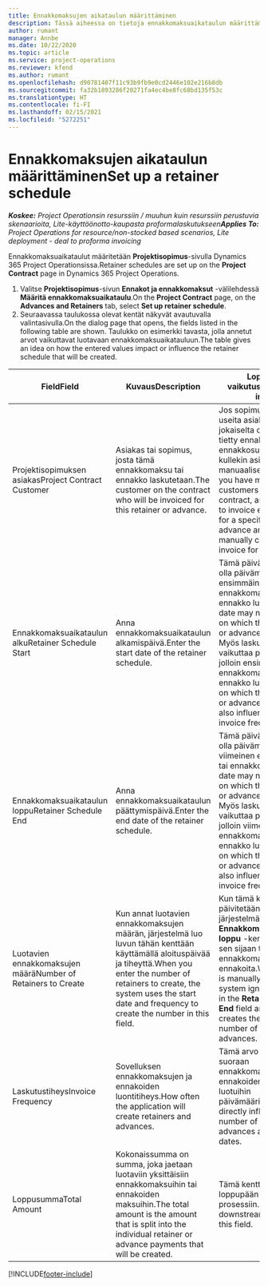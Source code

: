 ```yaml
---
title: Ennakkomaksujen aikataulun määrittäminen
description: Tässä aiheessa on tietoja ennakkomaksuaikataulun määrittämisestä Project Operationsissa.
author: rumant
manager: Annbe
ms.date: 10/22/2020
ms.topic: article
ms.service: project-operations
ms.reviewer: kfend
ms.author: rumant
ms.openlocfilehash: d90781407f11c93b9fb9e0cd2446e102e216b8db
ms.sourcegitcommit: fa32b1893286f20271fa4ec4be8fc68bd135f53c
ms.translationtype: HT
ms.contentlocale: fi-FI
ms.lasthandoff: 02/15/2021
ms.locfileid: "5272251"
---
```

# <a name="set-up-a-retainer-schedule"></a><span data-ttu-id="28797-103">Ennakkomaksujen aikataulun määrittäminen</span><span class="sxs-lookup"><span data-stu-id="28797-103">Set up a retainer schedule</span></span>

<span data-ttu-id="28797-104">_**Koskee:** Project Operationsin resurssiin / muuhun kuin resurssiin perustuvia skenaarioita, Lite-käyttöönotto-kaupasta proformalaskutukseen_</span><span class="sxs-lookup"><span data-stu-id="28797-104">_**Applies To:** Project Operations for resource/non-stocked based scenarios, Lite deployment - deal to proforma invoicing_</span></span>

<span data-ttu-id="28797-105">Ennakkomaksuaikataulut määritetään **Projektisopimus**-sivulla Dynamics 365 Project Operationsissa.</span><span class="sxs-lookup"><span data-stu-id="28797-105">Retainer schedules are set up on the **Project Contract** page in Dynamics 365 Project Operations.</span></span>

1. <span data-ttu-id="28797-106">Valitse **Projektisopimus**-sivun **Ennakot ja ennakkomaksut** -välilehdessä **Määritä ennakkomaksuaikataulu**.</span><span class="sxs-lookup"><span data-stu-id="28797-106">On the **Project Contract** page, on the **Advances and Retainers** tab, select **Set up retainer schedule**.</span></span>
2. <span data-ttu-id="28797-107">Seuraavassa taulukossa olevat kentät näkyvät avautuvalla valintasivulla.</span><span class="sxs-lookup"><span data-stu-id="28797-107">On the dialog page that opens, the fields listed in the following table are shown.</span></span> <span data-ttu-id="28797-108">Taulukko on esimerkki tavasta, jolla annetut arvot vaikuttavat luotavaan ennakkomaksuaikatauluun.</span><span class="sxs-lookup"><span data-stu-id="28797-108">The table gives an idea on how the entered values impact or influence the retainer schedule that will be created.</span></span>

| <span data-ttu-id="28797-109">Field</span><span class="sxs-lookup"><span data-stu-id="28797-109">Field</span></span> | <span data-ttu-id="28797-110">Kuvaus</span><span class="sxs-lookup"><span data-stu-id="28797-110">Description</span></span> | <span data-ttu-id="28797-111">Loppupään vaikutus</span><span class="sxs-lookup"><span data-stu-id="28797-111">Downstream impact</span></span> |
| --- | --- | --- |
| <span data-ttu-id="28797-112">Projektisopimuksen asiakas</span><span class="sxs-lookup"><span data-stu-id="28797-112">Project Contract Customer</span></span> | <span data-ttu-id="28797-113">Asiakas tai sopimus, josta tämä ennakkomaksu tai ennakko laskutetaan.</span><span class="sxs-lookup"><span data-stu-id="28797-113">The customer on the contract who will be invoiced for this retainer or advance.</span></span> | <span data-ttu-id="28797-114">Jos sopimuksessa on useita asiakkaita ja niistä jokaiselta on laskutettava tietty ennakkomaksu- tai ennakkosumma, luo kullekin asiakkaalle manuaalisesti yksi lasku.</span><span class="sxs-lookup"><span data-stu-id="28797-114">If you have multiple customers on the contract, and if you need to invoice each of them for a specific retainer or advance amount, manually create one invoice for each customer.</span></span> |
| <span data-ttu-id="28797-115">Ennakkomaksuaikataulun alku</span><span class="sxs-lookup"><span data-stu-id="28797-115">Retainer Schedule Start</span></span> | <span data-ttu-id="28797-116">Anna ennakkomaksuaikataulun alkamispäivä.</span><span class="sxs-lookup"><span data-stu-id="28797-116">Enter the start date of the retainer schedule.</span></span> | <span data-ttu-id="28797-117">Tämä päivämäärä ei saa olla päivämäärä, jolloin ensimmäinen ennakkomaksu tai ennakko luodaan.</span><span class="sxs-lookup"><span data-stu-id="28797-117">This date may not be the date on which the first retainer or advance is created.</span></span> <span data-ttu-id="28797-118">Myös laskutustiheys vaikuttaa päivämäärään, jolloin ensimmäinen ennakkomaksu tai ennakko luodaan.</span><span class="sxs-lookup"><span data-stu-id="28797-118">The date on which the first retainer or advance is created, is also influenced by the invoice frequency.</span></span> |
| <span data-ttu-id="28797-119">Ennakkomaksuaikataulun loppu</span><span class="sxs-lookup"><span data-stu-id="28797-119">Retainer Schedule End</span></span> | <span data-ttu-id="28797-120">Anna ennakkomaksuaikataulun päättymispäivä.</span><span class="sxs-lookup"><span data-stu-id="28797-120">Enter the end date of the retainer schedule.</span></span> | <span data-ttu-id="28797-121">Tämä päivämäärä ei saa olla päivämäärä, jolloin viimeinen ennakkomaksu tai ennakko luodaan.</span><span class="sxs-lookup"><span data-stu-id="28797-121">This date may not be the date on which the last retainer or advance is created.</span></span> <span data-ttu-id="28797-122">Myös laskutustiheys vaikuttaa päivämäärään, jolloin viimeinen ennakkomaksu tai ennakko luodaan.</span><span class="sxs-lookup"><span data-stu-id="28797-122">The date on which the last retainer or advance is created is also influenced by the invoice frequency.</span></span> |
| <span data-ttu-id="28797-123">Luotavien ennakkomaksujen määrä</span><span class="sxs-lookup"><span data-stu-id="28797-123">Number of Retainers to Create</span></span> | <span data-ttu-id="28797-124">Kun annat luotavien ennakkomaksujen määrän, järjestelmä luo luvun tähän kenttään käyttämällä aloituspäivää ja tiheyttä.</span><span class="sxs-lookup"><span data-stu-id="28797-124">When you enter the number of retainers to create, the system uses the start date and frequency to create the number in this field.</span></span> | <span data-ttu-id="28797-125">Kun tämä kenttä päivitetään manuaalisesti, järjestelmä ohittaa **Ennakkomaksuaikataulun loppu** -kentän arvo ja luo sen sijaan tietyn määrän ennakkomaksuja tai ennakoita.</span><span class="sxs-lookup"><span data-stu-id="28797-125">When this field is manually updated, the system ignores the value in the **Retainer Schedule End** field and instead creates the specific number of retainers or advances.</span></span> |
| <span data-ttu-id="28797-126">Laskutustiheys</span><span class="sxs-lookup"><span data-stu-id="28797-126">Invoice Frequency</span></span> | <span data-ttu-id="28797-127">Sovelluksen ennakkomaksujen ja ennakoiden luontitiheys.</span><span class="sxs-lookup"><span data-stu-id="28797-127">How often the application will create retainers and advances.</span></span> | <span data-ttu-id="28797-128">Tämä arvo vaikuttaa suoraan ennakkomaksujen ja ennakoiden määrään sekä luotuihin päivämääriin.</span><span class="sxs-lookup"><span data-stu-id="28797-128">This value directly influences the number of retainers and advances and the created dates.</span></span> |
| <span data-ttu-id="28797-129">Loppusumma</span><span class="sxs-lookup"><span data-stu-id="28797-129">Total Amount</span></span> | <span data-ttu-id="28797-130">Kokonaissumma on summa, joka jaetaan luotaviin yksittäisiin ennakkomaksuihin tai ennakoiden maksuihin.</span><span class="sxs-lookup"><span data-stu-id="28797-130">The total amount is the amount that is split into the individual retainer or advance payments that will be created.</span></span> | <span data-ttu-id="28797-131">Tämä kenttä ei vaikuta loppupään prosessiin.</span><span class="sxs-lookup"><span data-stu-id="28797-131">There's no downstream impact for this field.</span></span> |


[!INCLUDE[footer-include](../../includes/footer-banner.md)]